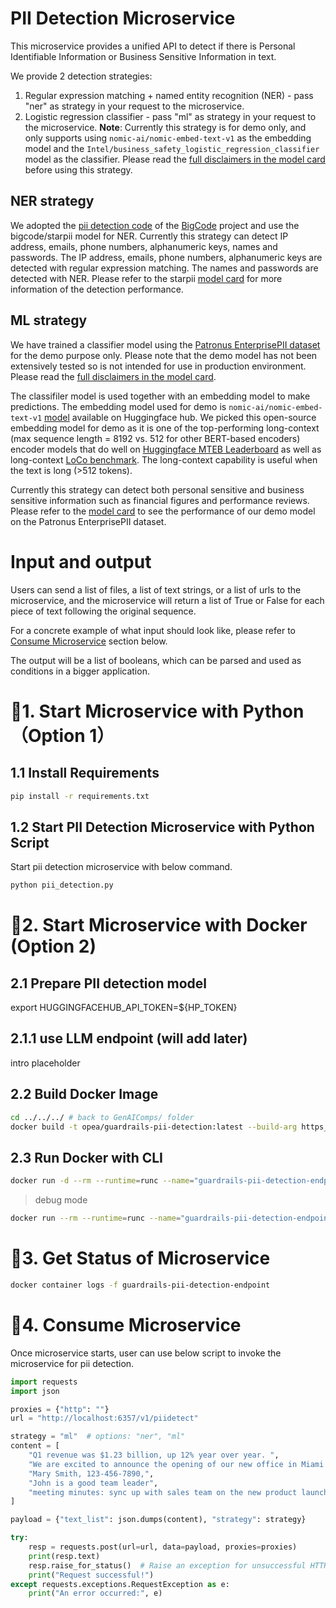 # PII Detection Microservice

This microservice provides a unified API to detect if there is Personal Identifiable Information or Business Sensitive Information in text.

We provide 2 detection strategies:

1. Regular expression matching + named entity recognition (NER) - pass "ner" as strategy in your request to the microservice.
2. Logistic regression classifier - pass "ml" as strategy in your request to the microservice. **Note**: Currently this strategy is for demo only, and only supports using `nomic-ai/nomic-embed-text-v1` as the embedding model and the `Intel/business_safety_logistic_regression_classifier` model as the classifier. Please read the [full disclaimers in the model card](https://huggingface.co/Intel/business_safety_logistic_regression_classifier) before using this strategy.

## NER strategy

We adopted the [pii detection code](https://github.com/bigcode-project/bigcode-dataset/tree/main/pii) of the [BigCode](https://www.bigcode-project.org/) project and use the bigcode/starpii model for NER. Currently this strategy can detect IP address, emails, phone numbers, alphanumeric keys, names and passwords. The IP address, emails, phone numbers, alphanumeric keys are detected with regular expression matching. The names and passwords are detected with NER. Please refer to the starpii [model card](https://huggingface.co/bigcode/starpii) for more information of the detection performance.

## ML strategy

We have trained a classifier model using the [Patronus EnterprisePII dataset](https://www.patronus.ai/announcements/patronus-ai-launches-enterprisepii-the-industrys-first-llm-dataset-for-detecting-business-sensitive-information) for the demo purpose only. Please note that the demo model has not been extensively tested so is not intended for use in production environment. Please read the [full disclaimers in the model card](https://huggingface.co/Intel/business_safety_logistic_regression_classifier).

The classifiler model is used together with an embedding model to make predictions. The embedding model used for demo is `nomic-ai/nomic-embed-text-v1` [model](https://blog.nomic.ai/posts/nomic-embed-text-v1) available on Huggingface hub. We picked this open-source embedding model for demo as it is one of the top-performing long-context (max sequence length = 8192 vs. 512 for other BERT-based encoders) encoder models that do well on [Huggingface MTEB Leaderboard](https://huggingface.co/spaces/mteb/leaderboard) as well as long-context [LoCo benchmark](https://hazyresearch.stanford.edu/blog/2024-01-11-m2-bert-retrieval). The long-context capability is useful when the text is long (>512 tokens).

Currently this strategy can detect both personal sensitive and business sensitive information such as financial figures and performance reviews. Please refer to the [model card](<(https://huggingface.co/Intel/business_safety_logistic_regression_classifier)>) to see the performance of our demo model on the Patronus EnterprisePII dataset.

# Input and output

Users can send a list of files, a list of text strings, or a list of urls to the microservice, and the microservice will return a list of True or False for each piece of text following the original sequence.

For a concrete example of what input should look like, please refer to [Consume Microservice](#4-consume-microservice) section below.

The output will be a list of booleans, which can be parsed and used as conditions in a bigger application.

# 🚀1. Start Microservice with Python（Option 1）

## 1.1 Install Requirements

```bash
pip install -r requirements.txt
```

## 1.2 Start PII Detection Microservice with Python Script

Start pii detection microservice with below command.

```bash
python pii_detection.py
```

# 🚀2. Start Microservice with Docker (Option 2)

## 2.1 Prepare PII detection model

export HUGGINGFACEHUB_API_TOKEN=${HP_TOKEN}

## 2.1.1 use LLM endpoint (will add later)

intro placeholder

## 2.2 Build Docker Image

```bash
cd ../../../ # back to GenAIComps/ folder
docker build -t opea/guardrails-pii-detection:latest --build-arg https_proxy=$https_proxy --build-arg http_proxy=$http_proxy -f comps/guardrails/pii_detection/custom/docker/Dockerfile .
```

## 2.3 Run Docker with CLI

```bash
docker run -d --rm --runtime=runc --name="guardrails-pii-detection-endpoint" -p 6357:6357 --ipc=host -e http_proxy=$http_proxy -e https_proxy=$https_proxy -e HUGGINGFACEHUB_API_TOKEN=${HUGGINGFACEHUB_API_TOKEN} -e HF_TOKEN=${HUGGINGFACEHUB_API_TOKEN} opea/guardrails-pii-detection:latest
```

> debug mode

```bash
docker run --rm --runtime=runc --name="guardrails-pii-detection-endpoint" -p 6357:6357 -v ./comps/guardrails/pii_detection/:/home/user/comps/guardrails/pii_detection/custom/ --ipc=host -e http_proxy=$http_proxy -e https_proxy=$https_proxy -e HUGGINGFACEHUB_API_TOKEN=${HUGGINGFACEHUB_API_TOKEN}  -e HF_TOKEN=${HUGGINGFACEHUB_API_TOKEN} opea/guardrails-pii-detection:latest
```

# 🚀3. Get Status of Microservice

```bash
docker container logs -f guardrails-pii-detection-endpoint
```

# 🚀4. Consume Microservice

Once microservice starts, user can use below script to invoke the microservice for pii detection.

```python
import requests
import json

proxies = {"http": ""}
url = "http://localhost:6357/v1/piidetect"

strategy = "ml"  # options: "ner", "ml"
content = [
    "Q1 revenue was $1.23 billion, up 12% year over year. ",
    "We are excited to announce the opening of our new office in Miami! ",
    "Mary Smith, 123-456-7890,",
    "John is a good team leader",
    "meeting minutes: sync up with sales team on the new product launch",
]

payload = {"text_list": json.dumps(content), "strategy": strategy}

try:
    resp = requests.post(url=url, data=payload, proxies=proxies)
    print(resp.text)
    resp.raise_for_status()  # Raise an exception for unsuccessful HTTP status codes
    print("Request successful!")
except requests.exceptions.RequestException as e:
    print("An error occurred:", e)
```
